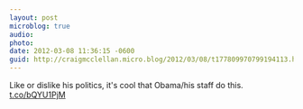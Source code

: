 ```yaml
---
layout: post
microblog: true
audio: 
photo: 
date: 2012-03-08 11:36:15 -0600
guid: http://craigmcclellan.micro.blog/2012/03/08/t177809970799194113.html
---
```

Like or dislike his politics, it's cool that Obama/his staff do this. [t.co/bQYU1PjM](http://t.co/bQYU1PjM)

